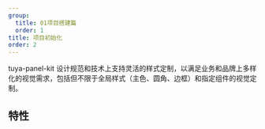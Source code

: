 ```yaml
---
group:
  title: 01项目搭建篇
  order: 1
title: 项目初始化
order: 2
---
```


<Desc>

tuya-panel-kit 设计规范和技术上支持灵活的样式定制，以满足业务和品牌上多样化的视觉需求，包括但不限于全局样式（主色、圆角、边框）和指定组件的视觉定制。

</Desc>

## 特性

